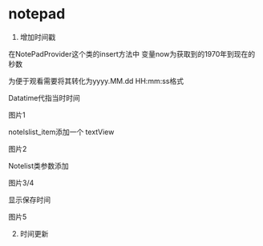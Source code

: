 # notepad
1.	增加时间戳

在NotePadProvider这个类的insert方法中
变量now为获取到的1970年到现在的秒数

为便于观看需要将其转化为yyyy.MM.dd HH:mm:ss格式

Datatime代指当时时间

图片1


notelslist_item添加一个 textView

图片2

Notelist类参数添加

图片3/4

显示保存时间

图片5

2.	时间更新
